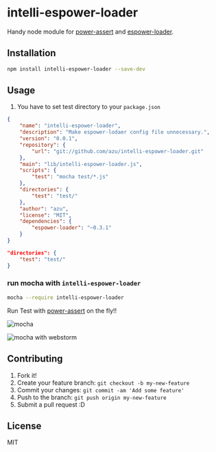# intelli-espower-loader

Handy node module for [power-assert](https://github.com/twada/power-assert "power-assert") and [espower-loader](https://github.com/twada/espower-loader " espower-loader").

## Installation

``` sh
npm install intelli-espower-loader --save-dev
```

## Usage

1. You have to set test directory to your `package.json`

``` json
{
    "name": "intelli-espower-loader",
    "description": "Make espower-lodaer config file unnecessary.",
    "version": "0.0.1",
    "repository": {
        "url": "git://github.com/azu/intelli-espower-loader.git"
    },
    "main": "lib/intelli-espower-loader.js",
    "scripts": {
        "test": "mocha test/*.js"
    },
    "directories": {
        "test": "test/"
    },
    "author": "azu",
    "license": "MIT",
    "dependencies": {
        "espower-loader": "~0.3.1"
    }
}
```

``` json
"directories": {
    "test": "test/"
}
```

### run mocha with `intelli-espower-loader`

``` sh
mocha --require intelli-espower-loader
```

Run Test with [power-assert](https://github.com/twada/power-assert "power-assert") on the fly!!

![mocha](http://monosnap.com/image/GNvwDvnwXuUSvaGGZotBOeXwBATEfR.png)

![mocha with webstorm](http://monosnap.com/image/EKtgJNXyjzm32Ijiu7VubrZho4Rmc2.png)


## Contributing

1. Fork it!
2. Create your feature branch: `git checkout -b my-new-feature`
3. Commit your changes: `git commit -am 'Add some feature'`
4. Push to the branch: `git push origin my-new-feature`
5. Submit a pull request :D

## License

MIT
